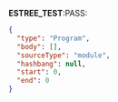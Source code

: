 __ESTREE_TEST__:PASS:
```json
{
  "type": "Program",
  "body": [],
  "sourceType": "module",
  "hashbang": null,
  "start": 0,
  "end": 0
}
```
